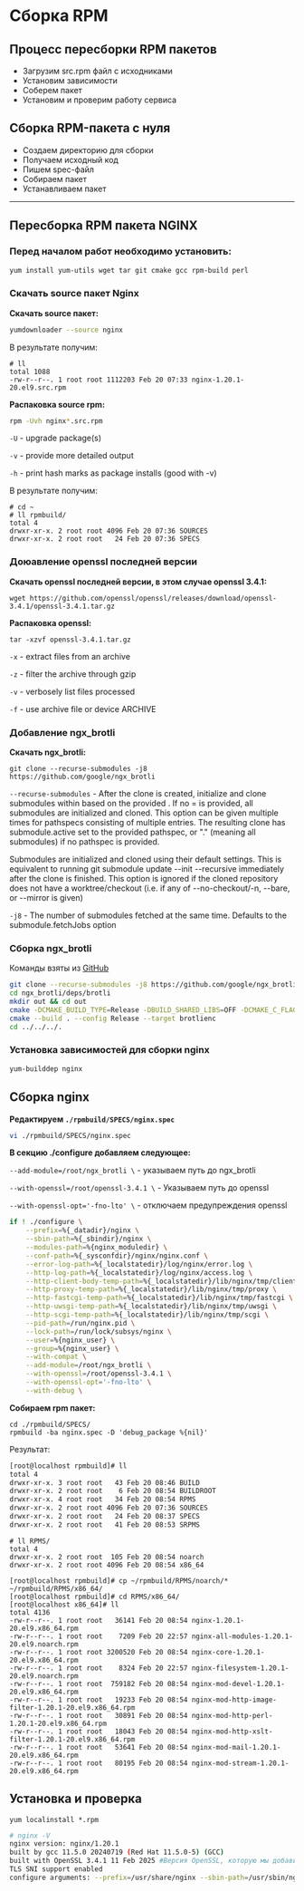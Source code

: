 # Сборка RPM

## Процесс пересборки RPM пакетов
- Загрузим src.rpm файл с исходниками
- Установим зависимости
- Соберем пакет
- Установим и проверим работу сервиса

## Сборка RPM-пакета с нуля
- Создаем директорию для сборки
- Получаем исходный код
- Пишем spec-файл
- Собираем пакет
- Устанавливаем пакет
---

## Пересборка RPM пакета NGINX
### Перед началом работ необходимо установить:
```bash
yum install yum-utils wget tar git cmake gcc rpm-build perl
```

### Скачать source пакет Nginx


**Скачать source пакет:**

```bash
yumdownloader --source nginx
```

В результате получим:
```
# ll
total 1088
-rw-r--r--. 1 root root 1112203 Feb 20 07:33 nginx-1.20.1-20.el9.src.rpm

```
**Распаковка source rpm:**
```bash
rpm -Uvh nginx*.src.rpm
```
`-U` - upgrade package(s)

`-v` - provide more detailed output

`-h` - print hash marks as package installs (good with -v)

В результате получим:
```
# cd ~
# ll rpmbuild/
total 4
drwxr-xr-x. 2 root root 4096 Feb 20 07:36 SOURCES
drwxr-xr-x. 2 root root   24 Feb 20 07:36 SPECS
```

### Доюавление openssl последней версии
**Скачать openssl последней версии, в этом случае openssl 3.4.1:**
```
wget https://github.com/openssl/openssl/releases/download/openssl-3.4.1/openssl-3.4.1.tar.gz
```

**Распаковка openssl:**
```
tar -xzvf openssl-3.4.1.tar.gz
```
`-x` - extract files from an archive

`-z` - filter the archive through gzip

`-v` - verbosely list files processed

`-f` - use archive file or device ARCHIVE


### Добавление ngx_brotli
**Скачать ngx_brotli:**
```
git clone --recurse-submodules -j8 https://github.com/google/ngx_brotli
```
`--recurse-submodules` - After the clone is created, initialize and clone submodules within based
on the provided <pathspec>. If no =<pathspec> is provided, all
submodules are initialized and cloned. This option can be given multiple
times for pathspecs consisting of multiple entries. The resulting clone
has submodule.active set to the provided pathspec, or "." (meaning all
submodules) if no pathspec is provided.

Submodules are initialized and cloned using their default settings. This
is equivalent to running git submodule update --init --recursive
<pathspec> immediately after the clone is finished. This option is
ignored if the cloned repository does not have a worktree/checkout (i.e.
if any of --no-checkout/-n, --bare, or --mirror is given)

`-j8` - The number of submodules fetched at the same time. Defaults to the submodule.fetchJobs option

### Сборка ngx_brotli
Команды взяты из [GitHub](https://github.com/google/ngx_brotli?tab=readme-ov-file#installation)

```bash
git clone --recurse-submodules -j8 https://github.com/google/ngx_brotli
cd ngx_brotli/deps/brotli
mkdir out && cd out
cmake -DCMAKE_BUILD_TYPE=Release -DBUILD_SHARED_LIBS=OFF -DCMAKE_C_FLAGS="-Ofast -m64 -march=native -mtune=native -flto -funroll-loops -ffunction-sections -fdata-sections -Wl,--gc-sections" -DCMAKE_CXX_FLAGS="-Ofast -m64 -march=native -mtune=native -flto -funroll-loops -ffunction-sections -fdata-sections -Wl,--gc-sections" -DCMAKE_INSTALL_PREFIX=./installed ..
cmake --build . --config Release --target brotlienc
cd ../../../.
```

### Установка зависимостей для сборки nginx
```bash
yum-builddep nginx
```

## Сборка nginx
**Редактируем `./rpmbuild/SPECS/nginx.spec`**
```bash
vi ./rpmbuild/SPECS/nginx.spec
```
**В секцию ./configure добавляем следующее:**

`--add-module=/root/ngx_brotli \` - указываем путь до ngx_brotli

`--with-openssl=/root/openssl-3.4.1 \` - Указываем путь до openssl

`--with-openssl-opt='-fno-lto' \` - отключаем предупреждения openssl

```bash
if ! ./configure \
    --prefix=%{_datadir}/nginx \
    --sbin-path=%{_sbindir}/nginx \
    --modules-path=%{nginx_moduledir} \
    --conf-path=%{_sysconfdir}/nginx/nginx.conf \
    --error-log-path=%{_localstatedir}/log/nginx/error.log \
    --http-log-path=%{_localstatedir}/log/nginx/access.log \
    --http-client-body-temp-path=%{_localstatedir}/lib/nginx/tmp/client_body \
    --http-proxy-temp-path=%{_localstatedir}/lib/nginx/tmp/proxy \
    --http-fastcgi-temp-path=%{_localstatedir}/lib/nginx/tmp/fastcgi \
    --http-uwsgi-temp-path=%{_localstatedir}/lib/nginx/tmp/uwsgi \
    --http-scgi-temp-path=%{_localstatedir}/lib/nginx/tmp/scgi \
    --pid-path=/run/nginx.pid \
    --lock-path=/run/lock/subsys/nginx \
    --user=%{nginx_user} \
    --group=%{nginx_user} \
    --with-compat \
    --add-module=/root/ngx_brotli \
    --with-openssl=/root/openssl-3.4.1 \
    --with-openssl-opt='-fno-lto' \
    --with-debug \
```

**Собираем rpm пакет:**
```
cd ./rpmbuild/SPECS/
rpmbuild -ba nginx.spec -D 'debug_package %{nil}'
```

Результат:
```bash
[root@localhost rpmbuild]# ll
total 4
drwxr-xr-x. 3 root root   43 Feb 20 08:46 BUILD
drwxr-xr-x. 2 root root    6 Feb 20 08:54 BUILDROOT
drwxr-xr-x. 4 root root   34 Feb 20 08:54 RPMS
drwxr-xr-x. 2 root root 4096 Feb 20 07:36 SOURCES
drwxr-xr-x. 2 root root   24 Feb 20 08:37 SPECS
drwxr-xr-x. 2 root root   41 Feb 20 08:53 SRPMS

```

```
# ll RPMS/
total 4
drwxr-xr-x. 2 root root  105 Feb 20 08:54 noarch
drwxr-xr-x. 2 root root 4096 Feb 20 08:54 x86_64
```

```
[root@localhost rpmbuild]# cp ~/rpmbuild/RPMS/noarch/* ~/rpmbuild/RPMS/x86_64/
[root@localhost rpmbuild]# cd RPMS/x86_64/
[root@localhost x86_64]# ll
total 4136
-rw-r--r--. 1 root root   36141 Feb 20 08:54 nginx-1.20.1-20.el9.x86_64.rpm
-rw-r--r--. 1 root root    7209 Feb 20 22:57 nginx-all-modules-1.20.1-20.el9.noarch.rpm
-rw-r--r--. 1 root root 3200520 Feb 20 08:54 nginx-core-1.20.1-20.el9.x86_64.rpm
-rw-r--r--. 1 root root    8324 Feb 20 22:57 nginx-filesystem-1.20.1-20.el9.noarch.rpm
-rw-r--r--. 1 root root  759182 Feb 20 08:54 nginx-mod-devel-1.20.1-20.el9.x86_64.rpm
-rw-r--r--. 1 root root   19233 Feb 20 08:54 nginx-mod-http-image-filter-1.20.1-20.el9.x86_64.rpm
-rw-r--r--. 1 root root   30891 Feb 20 08:54 nginx-mod-http-perl-1.20.1-20.el9.x86_64.rpm
-rw-r--r--. 1 root root   18043 Feb 20 08:54 nginx-mod-http-xslt-filter-1.20.1-20.el9.x86_64.rpm
-rw-r--r--. 1 root root   53641 Feb 20 08:54 nginx-mod-mail-1.20.1-20.el9.x86_64.rpm
-rw-r--r--. 1 root root   80195 Feb 20 08:54 nginx-mod-stream-1.20.1-20.el9.x86_64.rpm
```

## Установка и проверка

```
yum localinstall *.rpm
```

```bash
# nginx -V
nginx version: nginx/1.20.1
built by gcc 11.5.0 20240719 (Red Hat 11.5.0-5) (GCC)
built with OpenSSL 3.4.1 11 Feb 2025 #Версия OpenSSL, которую мы добавили
TLS SNI support enabled
configure arguments: --prefix=/usr/share/nginx --sbin-path=/usr/sbin/nginx --modules-p                                                                                                                        ath=/usr/lib64/nginx/modules --conf-path=/etc/nginx/nginx.conf --error-log-path=/var/l                                                                                                                        og/nginx/error.log --http-log-path=/var/log/nginx/access.log --http-client-body-temp-p                                                                                                                        ath=/var/lib/nginx/tmp/client_body --http-proxy-temp-path=/var/lib/nginx/tmp/proxy --h                                                                                                                        ttp-fastcgi-temp-path=/var/lib/nginx/tmp/fastcgi --http-uwsgi-temp-path=/var/lib/nginx                                                                                                                        /tmp/uwsgi --http-scgi-temp-path=/var/lib/nginx/tmp/scgi --pid-path=/run/nginx.pid --l                                                                                                                        ock-path=/run/lock/subsys/nginx --user=nginx --group=nginx --with-compat --add-module=                                                                                                                        /root/ngx_brotli --with-openssl=/root/openssl-3.4.1 --with-openssl-opt=-fno-lto --with                                                                                                                        -debug --with-file-aio --with-http_addition_module --with-http_auth_request_module --w                                                                                                                        ith-http_dav_module --with-http_degradation_module --with-http_flv_module --with-http_                                                                                                                        gunzip_module --with-http_gzip_static_module --with-http_image_filter_module=dynamic -                                                                                                                        -with-http_mp4_module --with-http_perl_module=dynamic --with-http_random_index_module                                                                                                                         --with-http_realip_module --with-http_secure_link_module --with-http_slice_module --wi                                                                                                                        th-http_ssl_module --with-http_stub_status_module --with-http_sub_module --with-http_v                                                                                                                        2_module --with-http_xslt_module=dynamic --with-mail=dynamic --with-mail_ssl_module --                                                                                                                        with-pcre --with-pcre-jit --with-stream=dynamic --with-stream_ssl_module --with-stream                                                                                                                        _ssl_preread_module --with-threads --with-cc-opt='-O2 -flto=auto -ffat-lto-objects -fe                                                                                                                        xceptions -g -grecord-gcc-switches -pipe -Wall -Werror=format-security -Wp,-D_FORTIFY_                                                                                                                        SOURCE=2 -Wp,-D_GLIBCXX_ASSERTIONS -specs=/usr/lib/rpm/redhat/redhat-hardened-cc1 -fst                                                                                                                        ack-protector-strong -specs=/usr/lib/rpm/redhat/redhat-annobin-cc1 -m64 -march=x86-64-                                                                                                                        v2 -mtune=generic -fasynchronous-unwind-tables -fstack-clash-protection -fcf-protectio                                                                                                                        n' --with-ld-opt='-Wl,-z,relro -Wl,--as-needed -Wl,-z,now -specs=/usr/lib/rpm/redhat/r                                                                                                                        edhat-hardened-ld -specs=/usr/lib/rpm/redhat/redhat-annobin-cc1 -Wl,-E'

```